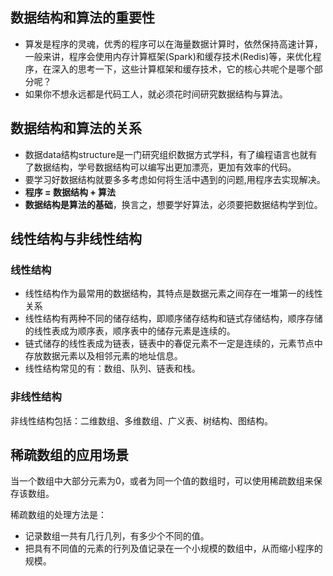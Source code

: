 ## 数据结构和算法的重要性

* 算发是程序的灵魂，优秀的程序可以在海量数据计算时，依然保持高速计算，一般来讲，程序会使用内存计算框架(Spark)和缓存技术(Redis)等，来优化程序，在深入的思考一下，这些计算框架和缓存技术，它的核心共呢个是哪个部分呢？
* 如果你不想永远都是代码工人，就必须花时间研究数据结构与算法。



## 数据结构和算法的关系

* 数据data结构structure是一门研究组织数据方式学科，有了编程语言也就有了数据结构，学号数据结构可以编写出更加漂亮，更加有效率的代码。
* 要学习好数据结构就要多多考虑如何将生活中遇到的问题,用程序去实现解决。
* **程序 = 数据结构 + 算法**
* **数据结构是算法的基础**，换言之，想要学好算法，必须要把数据结构学到位。

## 线性结构与非线性结构

### 线性结构

* 线性结构作为最常用的数据结构，其特点是数据元素之间存在一堆第一的线性关系
* 线性结构有两种不同的储存结构，即顺序储存结构和链式存储结构，顺序存储的线性表成为顺序表，顺序表中的储存元素是连续的。
* 链式储存的线性表成为链表，链表中的春促元素不一定是连续的，元素节点中存放数据元素以及相邻元素的地址信息。
* 线性结构常见的有：数组、队列、链表和栈。

### 非线性结构

非线性结构包括：二维数组、多维数组、广义表、树结构、图结构。



## 稀疏数组的应用场景

当一个数组中大部分元素为0，或者为同一个值的数组时，可以使用稀疏数组来保存该数组。

稀疏数组的处理方法是：

* 记录数组一共有几行几列，有多少个不同的值。
* 把具有不同值的元素的行列及值记录在一个小规模的数组中，从而缩小程序的规模。